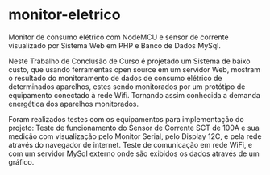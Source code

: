 # monitor-eletrico
Monitor de consumo elétrico com NodeMCU e sensor de corrente visualizado por Sistema Web em PHP e Banco de Dados MySql.

Neste Trabalho de Conclusão de Curso é projetado um Sistema de baixo custo, que usando ferramentas
open source em um servidor Web, mostram o resultado do monitoramento de dados
de consumo elétrico de determinados aparelhos, estes sendo monitorados por um
protótipo de equipamento conectado à rede Wifi. Tornando assim conhecida a
demanda energética dos aparelhos monitorados.

Foram realizados testes com os equipamentos para implementação do projeto:
Teste de funcionamento do Sensor de Corrente SCT de 100A e sua medição com visualização pelo Monitor Serial, pelo Display 12C, 
e pela rede através do navegador de internet.
Teste de comunicação em rede WiFi, e com um servidor MySql externo onde são exibidos os dados através de um gráfico.
